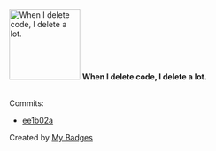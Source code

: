 <img src="https://github.com/my-badges/my-badges/blob/master/src/all-badges/mass-delete-commit/mass-delete-commit.png?raw=true" alt="When I delete code, I delete a lot." title="When I delete code, I delete a lot." width="128">
<strong>When I delete code, I delete a lot.</strong>
<br><br>

Commits:

- <a href="https://github.com/ponsfrilus/botonews/commit/ee1b02aa7c474f0e5b4dcb33746a947d9f0444c8">ee1b02a</a>


Created by <a href="https://github.com/my-badges/my-badges">My Badges</a>